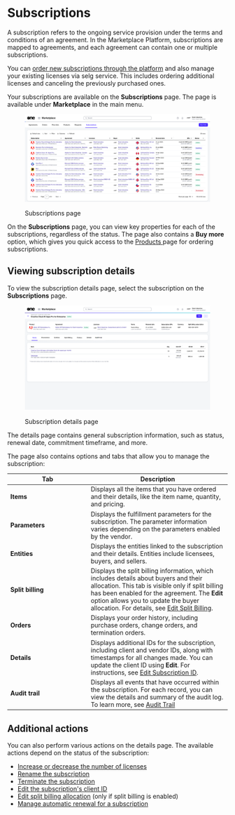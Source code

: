 # Subscriptions

A subscription refers to the ongoing service provision under the terms and conditions of an agreement. In the Marketplace Platform, subscriptions are mapped to agreements, and each agreement can contain one or multiple subscriptions.&#x20;

You can [order new subscriptions through the platform](buy-products-and-services.md) and also manage your existing licenses via selg service. This includes ordering additional licenses and canceling the previously purchased ones.&#x20;

Your subscriptions are available on the **Subscriptions** page. The page is available under **Marketplace** in the main menu.

<figure><img src="../../../.gitbook/assets/subscriptions_page (1).png" alt=""><figcaption><p>Subscriptions page</p></figcaption></figure>

On the **Subscriptions** page, you can view key properties for each of the subscriptions, regardless of the status. The page also contains a **Buy more** option, which gives you quick access to the [Products ](../products.md)page for ordering subscriptions.

## Viewing subscription details <a href="#subscription-details" id="subscription-details"></a>

To view the subscription details page, select the subscription on the **Subscriptions** page.&#x20;

<figure><img src="../../../.gitbook/assets/Subscriptiondetails.png" alt=""><figcaption><p>Subscription details page</p></figcaption></figure>

The details page contains general subscription information, such as status, renewal date, commitment timeframe, and more.&#x20;

The page also contains options and tabs that allow you to manage the subscription:

<table><thead><tr><th width="170">Tab</th><th>Description</th></tr></thead><tbody><tr><td><strong>Items</strong></td><td>Displays all the items that you have ordered and their details, like the item name, quantity, and pricing.</td></tr><tr><td><strong>Parameters</strong> </td><td>Displays the fulfillment parameters for the subscription. The parameter information varies depending on the parameters enabled by the vendor.</td></tr><tr><td><strong>Entities</strong></td><td>Displays the entities linked to the subscription and their details. Entities include licensees, buyers, and sellers. </td></tr><tr><td><strong>Split billing</strong></td><td>Displays the split billing information, which includes details about buyers and their allocation. This tab is visible only if split billing has been enabled for the agreement. The <strong>Edit</strong> option allows you to update the buyer allocation. For details, see <a href="../billing/split-billing/edit-split-billing.md">Edit Split Billing</a>.</td></tr><tr><td><strong>Orders</strong></td><td>Displays your order history, including purchase orders, change orders, and termination orders. </td></tr><tr><td><strong>Details</strong> </td><td>Displays additional IDs for the subscription, including client and vendor IDs, along with timestamps for all changes made. You can update the client ID using <strong>Edit</strong>. For instructions, see <a href="edit-subscription-id.md">Edit Subscription ID</a>. </td></tr><tr><td><strong>Audit trail</strong></td><td>Displays all events that have occurred within the subscription. For each record, you can view the details and summary of the audit log. To learn more, see <a href="../../settings/audit-trail.md">Audit Trail</a></td></tr></tbody></table>

## Additional actions

You can also perform various actions on the details page. The available actions depend on the status of the subscription:

* [Increase or decrease the number of licenses](../../../marketplace-platform/getting-started/marketplace-for-clients/adjust-subscription-quantity.md)
* [Rename the subscription](rename-a-subscription.md)
* [Terminate the subscription](terminate-a-subscription.md)
* [Edit the subscription's client ID](edit-subscription-id.md)
* [Edit split billing allocation](../billing/split-billing/edit-split-billing.md) (only if split billing is enabled)
* [Manage automatic renewal for a subscription](manage-automatic-renewals.md)
